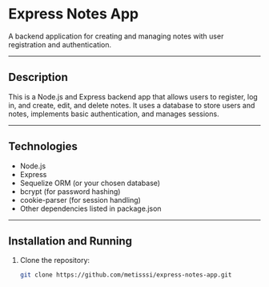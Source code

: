 # Express Notes App

A backend application for creating and managing notes with user registration and authentication.

---

## Description

This is a Node.js and Express backend app that allows users to register, log in, and create, edit, and delete notes. It uses a database to store users and notes, implements basic authentication, and manages sessions.

---

## Technologies

- Node.js  
- Express  
- Sequelize ORM (or your chosen database)  
- bcrypt (for password hashing)  
- cookie-parser (for session handling)  
- Other dependencies listed in package.json

---

## Installation and Running

1. Clone the repository:

   ```bash
   git clone https://github.com/metisssi/express-notes-app.git
